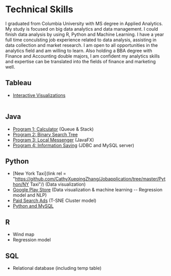 # Technical Skills
I graduated from Columbia University with MS degree in Applied Analytics. My study is focused on big data analytics and data management. I could finish data analysis by using R, Python and Machine Learning. I have a year full time conculsting job experience related to data analysis, assisting in data collection and market research. I am open to all opportunities in the analytics field and am willing to learn. Also holding a BBA degree with Finance and Accounting double majors, I am confident my analytics skills and expertise can be translated into the fields of finance and marketing well. <br/>

## Tableau
- [Interactive Visualizations](https://github.com/CathyXueqingZhang/Jobapplication/tree/master/Tableau)<br/><br/>

## Java
- [Program 1: Calculator]() (Queue & Stack)
- [Program 2: Binary Search Tree]()
- [Program 3: Local Messenger]() (JavaFX)
- [Program 4: Information Saving]() (JDBC and MySQL server)


## Python
- [New York Taxi](link rel = "https://github.com/CathyXueqingZhang/Jobapplication/tree/master/Python/NY Taxi"/) (Data visualization)
- [Google Play Store]() (Data visualization & machine learning -- Regression model and NLP)
- [Paid Search Ads]() (T-SNE Cluster model)
- [Python and MySQL]()

## R
- Wind map
- Regression model

## SQL
- Relational database (including temp table)

